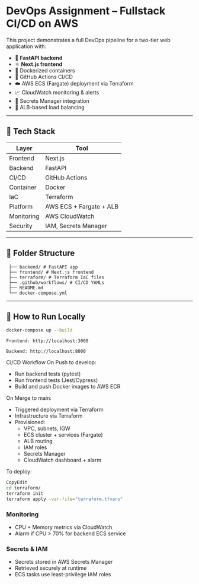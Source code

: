 
# DevOps Assignment – Fullstack CI/CD on AWS

This project demonstrates a full DevOps pipeline for a two-tier web application with:

- 🐍 **FastAPI backend**
- ⚛️ **Next.js frontend**
- 🐳 Dockerized containers
- 🚀 GitHub Actions CI/CD
- ☁️ AWS ECS (Fargate) deployment via Terraform
- 📈 CloudWatch monitoring & alerts
- 🔐 Secrets Manager integration
- 🧱 ALB-based load balancing

---

## 🔧 Tech Stack

| Layer        | Tool                          |
|--------------|-------------------------------|
| Frontend     | Next.js                       |
| Backend      | FastAPI                       |
| CI/CD        | GitHub Actions                |
| Container    | Docker                        |
| IaC          | Terraform                     |
| Platform     | AWS ECS + Fargate + ALB       |
| Monitoring   | AWS CloudWatch                |
| Security     | IAM, Secrets Manager          |

---

## 📁 Folder Structure


```
 ├── backend/ # FastAPI app
 ├── frontend/ # Next.js frontend
 ├── terraform/ # Terraform IaC files
 ├── .github/workflows/ # CI/CD YAMLs
 ├── README.md
 └── docker-compose.yml
```


---

## 🚀 How to Run Locally

```bash
docker-compose up --build
```
```
Frontend: http://localhost:3000
```
```
Backend: http://localhost:8000
```


CI/CD Workflow
On Push to develop:
  - Run backend tests (pytest)
  - Run frontend tests (Jest/Cypress)
  - Build and push Docker images to AWS ECR

On Merge to main:
  - Triggered deployment via Terraform
  - Infrastructure via Terraform
  - Provisioned:
    - VPC, subnets, IGW
    - ECS cluster + services (Fargate)
    - ALB routing
    - IAM roles
    - Secrets Manager
    - CloudWatch dashboard + alarm

To deploy:
```bash
CopyEdit
cd terraform/
terraform init
terraform apply -var-file="terraform.tfvars"
```

### Monitoring
  - CPU + Memory metrics via CloudWatch
  - Alarm if CPU > 70% for backend ECS service

### Secrets & IAM
  - Secrets stored in AWS Secrets Manager
  - Retrieved securely at runtime
  - ECS tasks use least-privilege IAM roles
